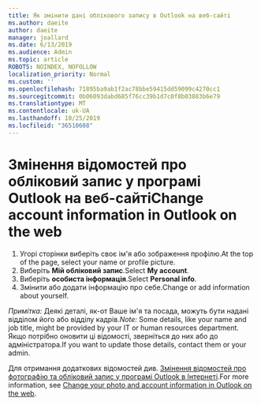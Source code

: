 ```yaml
---
title: Як змінити дані облікового запису в Outlook на веб-сайті
ms.author: daeite
author: daeite
manager: joallard
ms.date: 6/13/2019
ms.audience: Admin
ms.topic: article
ROBOTS: NOINDEX, NOFOLLOW
localization_priority: Normal
ms.custom: ''
ms.openlocfilehash: 71895ba9ab1f2ac78bbe59415dd59099c4270cc1
ms.sourcegitcommit: 0b06093dabd685f76cc39b1d7c0f8b03883b6e79
ms.translationtype: MT
ms.contentlocale: uk-UA
ms.lasthandoff: 10/25/2019
ms.locfileid: "36510608"
---
```

# <a name="change-account-information-in-outlook-on-the-web"></a><span data-ttu-id="6c745-102">Змінення відомостей про обліковий запис у програмі Outlook на веб-сайті</span><span class="sxs-lookup"><span data-stu-id="6c745-102">Change account information in Outlook on the web</span></span>

1. <span data-ttu-id="6c745-103">Угорі сторінки виберіть своє ім'я або зображення профілю.</span><span class="sxs-lookup"><span data-stu-id="6c745-103">At the top of the page, select your name or profile picture.</span></span>
1. <span data-ttu-id="6c745-104">Виберіть **Мій обліковий запис**.</span><span class="sxs-lookup"><span data-stu-id="6c745-104">Select **My account**.</span></span>
1. <span data-ttu-id="6c745-105">Виберіть **особиста інформація**.</span><span class="sxs-lookup"><span data-stu-id="6c745-105">Select **Personal info**.</span></span>
1. <span data-ttu-id="6c745-106">Змінити або додати інформацію про себе.</span><span class="sxs-lookup"><span data-stu-id="6c745-106">Change or add information about yourself.</span></span>

<span data-ttu-id="6c745-107">*Примітка:* Деякі деталі, як-от Ваше ім'я та посада, можуть бути надані відділом його або відділу кадрів.</span><span class="sxs-lookup"><span data-stu-id="6c745-107">*Note:* Some details, like your name and job title, might be provided by your IT or human resources department.</span></span> <span data-ttu-id="6c745-108">Якщо потрібно оновити ці відомості, зверніться до них або до адміністратора.</span><span class="sxs-lookup"><span data-stu-id="6c745-108">If you want to update those details, contact them or your admin.</span></span>

<span data-ttu-id="6c745-109">Для отримання додаткових відомостей див. [Змінення відомостей про фотографію та обліковий запис у програмі Outlook в Інтернеті](https://support.office.com/article/b2dbb289-851d-4bed-93c3-3e136f5659ec).</span><span class="sxs-lookup"><span data-stu-id="6c745-109">For more information, see [Change your photo and account information in Outlook on the web](https://support.office.com/article/b2dbb289-851d-4bed-93c3-3e136f5659ec).</span></span>